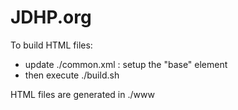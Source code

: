# JDHP.org

To build HTML files:

  - update ./common.xml : setup the "base" element
  - then execute ./build.sh

HTML files are generated in ./www
